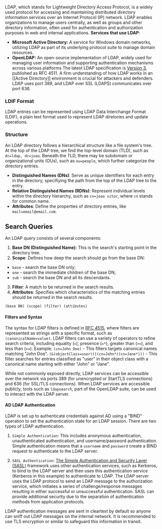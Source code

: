 LDAP, which stands for Lightweight Directory Access Protocol, is a widely used protocol for accessing and maintaining distributed directory information services over an Internet Protocol (IP) network. LDAP enables organizations to manage users centrally, as well as groups and other directory information, often used for authentication and authorization purposes in web and internal applications.
**Services that use LDAP**:
- **Microsoft Active Directory:** A service for Windows domain networks, utilizing LDAP as part of its underlying protocol suite to manage domain resources.
- **OpenLDAP:** An open-source implementation of LDAP, widely used for managing user information and supporting authentication mechanisms across various platforms
The latest LDAP specification is [Version 3](https://tools.ietf.org/html/rfc4511), published as RFC 4511. A firm understanding of how LDAP works in an [[Active Directory]] environment is crucial for attackers and defenders. LDAP uses port 389, and LDAP over SSL (LDAPS) communicates over port 636.
### LDIF Format
LDAP entries can be represented using LDAP Data Interchange Format (LDIF), a plain text format used to represent LDAP diretories and update operations.
### Structure
An LDAP directory follows a hierarchical structure like a file system's tree.
At the top of the LDAP tree, we find the top-level domain (TLD), such as `dc=ldap, dc=joao`. Beneath the TLD, there may be subdomain or organizational units (OUs), such as `ou=people`, which further categorize the directory entries.
- **Distinguished Names (DNs)**: Serve as unique identifiers for each entry in the directory, specifiying the path from the top of the LDAP tree to the entry.
- **Relative Distinguished Names (RDNs)**: Represent individual levels within the directory hierarchy, such as `cn=joao vitor`, where `cn` stands for common name.
- **Attributes**: Define the properties of directory entries, like `mail=email@email.com`.
## Search Queries
An LDAP query consists of several components:
1. **Base DN (Distinguished Name):** This is the search's starting point in the directory tree.
2. **Scope**: Defines how deep the search should go from the base DN:
- `base` - search the base DN only;
- `one` - search the immediate children of the base DN;
- `sub` - search the base DN and all its descendants.
3. **Filter**: A match to be returned in the search results.
4. **Attributes**: Specifies which characteristics of the matching entries should be returned in the search results.

```
(base DN) (scope) (filter) (attibutes)
```
#### Filters and Syntax
The syntax for LDAP filters is defined in [RFC 4515](https://www.openldap.org/lists/ietf-ldapbis/200606/msg00010.html), where filters are represented as strings with a specific format, such as `(canonicalName=value)`. LDAP filters can use a variety of operators to refine search criteria, including equality (`=`), presence (`=*`), greater than (`>=`), and less than (`<=`).
Example: `(cn=John Doe)` - This filters targets canonical names matching "John Doe".
`(&(objectClass=user)(|(cn=John*)(cn=Jane*)))` - This filter searches for entries classified as "user" in their object class with a canonical name starting with either "John" or "Jane".

While not commonly exposed directly, LDAP services can be accessible over the network via ports 389 (for unencrypted or StartTLS connections) and 636 (for SSL/TLS connections). When LDAP services are accessible publicly, tools such as `ldapsearch`, part of the OpenLDAP suite, can be used to interact with the LDAP server.

#### AD LDAP Authentication

LDAP is set up to authenticate credentials against AD using a "BIND" operation to set the authentication state for an LDAP session. There are two types of LDAP authentication.

1. `Simple Authentication`: This includes anonymous authentication, unauthenticated authentication, and username/password authentication. Simple authentication means that a `username` and `password` create a BIND request to authenticate to the LDAP server.
    
2. `SASL Authentication`: [The Simple Authentication and Security Layer (SASL)](https://en.wikipedia.org/wiki/Simple_Authentication_and_Security_Layer) framework uses other authentication services, such as Kerberos, to bind to the LDAP server and then uses this authentication service (Kerberos in this example) to authenticate to LDAP. The LDAP server uses the LDAP protocol to send an LDAP message to the authorization service, which initiates a series of challenge/response messages resulting in either successful or unsuccessful authentication. SASL can provide additional security due to the separation of authentication methods from application protocols.
    

LDAP authentication messages are sent in cleartext by default so anyone can sniff out LDAP messages on the internal network. It is recommended to use TLS encryption or similar to safeguard this information in transit.